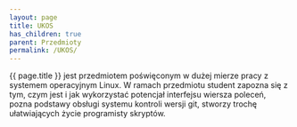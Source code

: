 ```yaml
---
layout: page
title: UKOS
has_children: true
parent: Przedmioty
permalink: /UKOS/
---
```


{{ page.title }} jest przedmiotem poświęconym w dużej mierze pracy z systemem operacyjnym Linux. W ramach przedmiotu student zapozna się z tym, czym jest i jak wykorzystać potencjał interfejsu wiersza poleceń, pozna podstawy obsługi systemu kontroli wersji git, stworzy trochę ułatwiających życie programisty skryptów.